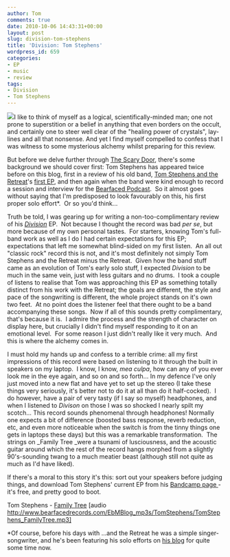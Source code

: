 ```yaml
---
author: Tom
comments: true
date: 2010-10-06 14:43:31+00:00
layout: post
slug: division-tom-stephens
title: 'Division: Tom Stephens'
wordpress_id: 659
categories:
- EP
- music
- review
tags: 
- Division
- Tom Stephens
---
```


[![](http://eatenbymonsters.files.wordpress.com/2010/10/tomstephens_division.jpg?w=300)](http://eatenbymonsters.files.wordpress.com/2010/10/tomstephens_division.jpg)I like to think of myself as a logical, scientifically-minded man; one not prone to superstition or a belief in anything that even borders on the occult, and certainly one to steer well clear of the "healing power of crystals", lay-lines and all that nonsense. And yet I find myself compelled to confess that I was witness to some mysterious alchemy whilst preparing for this review.

But before we delve further through [The Scary Door](http://en.wikipedia.org/wiki/Futurama), there's some background we should cover first: Tom Stephens has appeared twice before on this blog, first in a review of his old band, [Tom Stephens and the Retreat](http://www.myspace.com/tomstephensandtheretreat)'s [first EP](http://eatenbymonsters.wordpress.com/2008/11/24/ep-tom-stephens-and-the-retreat/), and then again when the band were kind enough to record a session and interview for the [Bearfaced Podcast](http://eatenbymonsters.wordpress.com/2009/02/16/bearfaced-podcast-06-part-b-tom-stephens-and-the-retreat/).  So it almost goes without saying that I'm predisposed to look favourably on this, his first proper solo effort*.  Or so you'd think...

Truth be told, I was gearing up for writing a non-too-complimentary review of his _[Division](http://tomstephens.bandcamp.com/)_ EP.  Not because I thought the record was bad _per se_, but more because of my own personal tastes.  For starters, knowing Tom's full-band work as well as I do I had certain expectations for this EP; expectations that left me somewhat blind-sided on my first listen.  An all out "classic rock" record this is not, and it's most definitely not simply Tom Stephens and the Retreat minus the Retreat.  Given how the band stuff came as an evolution of Tom's early solo stuff, I expected _Division_ to be much in the same vein, just with less guitars and no drums.  I took a couple of listens to realise that Tom was approaching this EP as something totally distinct from his work with the Retreat; the goals are different, the style and pace of the songwriting is different, the whole project stands on it's own two feet.  At no point does the listener feel that there ought to be a band accompanying these songs.  Now if all of this sounds pretty complimentary, that's because it is.  I admire the process and the strength of character on display here, but crucially I didn't find myself responding to it on an emotional level.  For some reason I just didn't really like it very much.  And this is where the alchemy comes in.

I must hold my hands up and confess to a terrible crime: all my first impressions of this record were based on listening to it through the built in speakers on my laptop.  I know, I know, _mea culpa_, how can any of you ever look me in the eye again, and so on and so forth... In my defence I've only just moved into a new flat and have yet to set up the stereo (I take these things very seriously, it's better not to do it at all than do it half-cocked).  I do however, have a pair of very tasty (if I say so myself) headphones, and when I listened to _Divison_ on those I was so shocked I nearly spilt my scotch... This record sounds phenomenal through headphones! Normally one expects a bit of difference (boosted bass response, reverb reduction, etc, and even more noticeable when the switch is from the tinny things one gets in laptops these days) but this was a remarkable transformation.  The strings on _Family Tree _were a tsunami of lusciousness, and the acoustic guitar around which the rest of the record hangs morphed from a slightly 90's-sounding twang to a much meatier beast (although still not quite as much as I'd have liked).

If there's a moral to this story it's this: sort out your speakers before judging things, and download Tom Stephens' current EP from his [Bandcamp page ](http://tomstephens.bandcamp.com/)- it's free, and pretty good to boot.

Tom Stephens - [Family Tree](http://www.bearfacedrecords.com/EbMBlog_mp3s/TomStephens/TomStephens_FamilyTree.mp3) [audio http://www.bearfacedrecords.com/EbMBlog_mp3s/TomStephens/TomStephens_FamilyTree.mp3]

*Of course, before his days with ...and the Retreat he was a simple singer-songwriter, and he's been featuring his solo efforts on [his blog](http://tomstephensmusic.co.uk/) for quite some time now.
